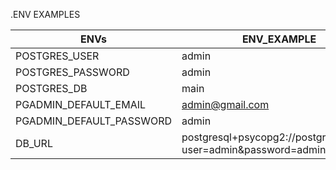 .ENV EXAMPLES

| ENVs                     | ENV_EXAMPLE                                                     |   |   |   |
|--------------------------|-----------------------------------------------------------------|---|---|---|
| POSTGRES_USER            | admin                                                           |   |   |   |
| POSTGRES_PASSWORD        | admin                                                           |   |   |   |
| POSTGRES_DB              | main                                                            |   |   |   |
| PGADMIN_DEFAULT_EMAIL    | admin@gmail.com                                                 |   |   |   |
| PGADMIN_DEFAULT_PASSWORD | admin                                                           |   |   |   |
| DB_URL                   | postgresql+psycopg2://postgresql/main?user=admin&password=admin |   |   |   |

